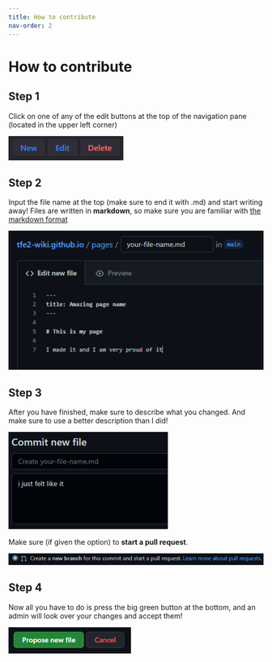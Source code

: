 ```yaml
---
title: How to contribute
nav-order: 2
---
```


# How to contribute

## Step 1

Click on one of any of the edit buttons at the top of the navigation pane (located in the upper left corner)

![Uh oh!](/assets/tut01.png)

## Step 2

Input the file name at the top (make sure to end it with .md) and start writing away! Files are written in **markdown**, so make sure you are familiar with
[the markdown format](https://spec.commonmark.org/current/)

![Looks like your browser doesn't like these images...](assets/tut02.png)

## Step 3

After you have finished, make sure to describe what you changed. And make sure to use a better description than I did!

![That is quite unfortunate.](assets/tut03.png)

Make sure (if given the option) to **start a pull request**.

![How will you ever know how to edit pages???](assets/tut04.png)

## Step 4

Now all you have to do is press the big green button at the bottom, and an admin will look over your changes and accept them!

![Eh, I'm sure you will figure it out.](assets/tut05.png)

